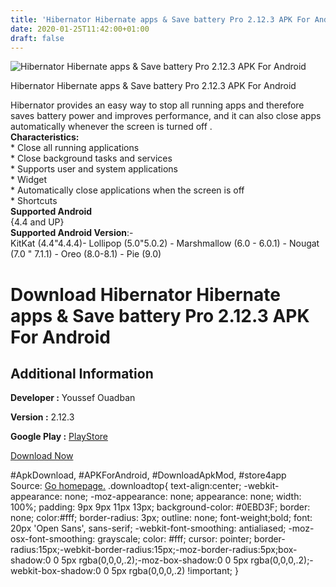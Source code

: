 ```yaml
---
title: 'Hibernator Hibernate apps & Save battery Pro 2.12.3 APK For Android'
date: 2020-01-25T11:42:00+01:00
draft: false
---
```


![Hibernator Hibernate apps & Save battery Pro 2.12.3 APK For Android](https://i1.wp.com/apkhome.net/wp-content/uploads/2020/01/Hibernator-Hibernate-apps-Save-battery-Pro-2.12.3.png "Hibernator Hibernate apps & Save battery Pro 2.12.3 APK For Android")

  

Hibernator Hibernate apps & Save battery Pro 2.12.3 APK For Android

Hibernator provides an easy way to stop all running apps and therefore saves battery power and improves performance, and it can also close apps automatically whenever the screen is turned off .  
**Characteristics:**  
\* Close all running applications  
\* Close background tasks and services  
\* Supports user and system applications  
\* Widget  
\* Automatically close applications when the screen is off  
\* Shortcuts  
**Supported Android**  
{4.4 and UP}  
**Supported Android Version**:-  
KitKat (4.4"4.4.4)- Lollipop (5.0"5.0.2) - Marshmallow (6.0 - 6.0.1) - Nougat (7.0 " 7.1.1) - Oreo (8.0-8.1) - Pie (9.0)

Download Hibernator Hibernate apps & Save battery Pro 2.12.3 APK For Android
============================================================================

Additional Information
----------------------

**Developer :** Youssef Ouadban

**Version :** 2.12.3

**Google Play :** [PlayStore](https://play.google.com/store/apps/details?id=com.tafayor.hibernator)

  

[Download Now](https://store4app.co/post/hibernator-hibernate-apps-amp-save-battery-pro-2-12-3-apk-for-android_1579937544)

  
#ApkDownload, #APKForAndroid, #DownloadApkMod, #store4app  
Source: [Go homepage.](https://store4app.co/post/hibernator-hibernate-apps-amp-save-battery-pro-2-12-3-apk-for-android_1579937544) .downloadtop{ text-align:center; -webkit-appearance: none; -moz-appearance: none; appearance: none; width: 100%; padding: 9px 9px 11px 13px; background-color: #0EBD3F; border: none; color:#fff; border-radius: 3px; outline: none; font-weight;bold; font: 20px 'Open Sans', sans-serif; -webkit-font-smoothing: antialiased; -moz-osx-font-smoothing: grayscale; color: #fff; cursor: pointer; border-radius:15px;-webkit-border-radius:15px;-moz-border-radius:5px;box-shadow:0 0 5px rgba(0,0,0,.2);-moz-box-shadow:0 0 5px rgba(0,0,0,.2);-webkit-box-shadow:0 0 5px rgba(0,0,0,.2) !important; }